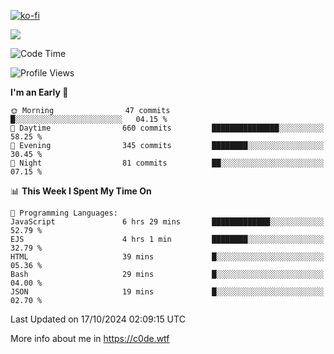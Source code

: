 [![ko-fi](https://ko-fi.com/img/githubbutton_sm.svg)](https://ko-fi.com/Z8Z4Y2LKX)

<a href="https://wakatime.com"><img src="https://wakatime.com/share/@c0dezin/b7f18a7c-ab3a-40b8-8bc7-b1b7bf71f1d6.svg" /></a>

<!--START_SECTION:waka-->
![Code Time](http://img.shields.io/badge/Code%20Time-128%20hrs%2028%20mins-blue)

![Profile Views](http://img.shields.io/badge/Profile%20Views-0-blue)

**I'm an Early 🐤** 

```text
🌞 Morning                47 commits          █░░░░░░░░░░░░░░░░░░░░░░░░   04.15 % 
🌆 Daytime                660 commits         ███████████████░░░░░░░░░░   58.25 % 
🌃 Evening                345 commits         ████████░░░░░░░░░░░░░░░░░   30.45 % 
🌙 Night                  81 commits          ██░░░░░░░░░░░░░░░░░░░░░░░   07.15 % 
```


📊 **This Week I Spent My Time On** 

```text
💬 Programming Languages: 
JavaScript               6 hrs 29 mins       █████████████░░░░░░░░░░░░   52.79 % 
EJS                      4 hrs 1 min         ████████░░░░░░░░░░░░░░░░░   32.79 % 
HTML                     39 mins             █░░░░░░░░░░░░░░░░░░░░░░░░   05.36 % 
Bash                     29 mins             █░░░░░░░░░░░░░░░░░░░░░░░░   04.00 % 
JSON                     19 mins             █░░░░░░░░░░░░░░░░░░░░░░░░   02.70 % 
```


 Last Updated on 17/10/2024 02:09:15 UTC
<!--END_SECTION:waka-->

More info about me in https://c0de.wtf
